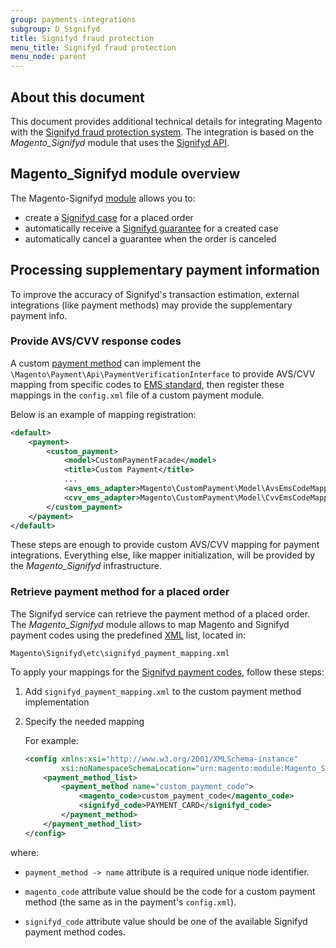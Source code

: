 ```yaml
---
group: payments-integrations
subgroup: D_Signifyd
title: Signifyd fraud protection
menu_title: Signifyd fraud protection
menu_node: parent
---
```


## About this document

This document provides additional technical details for integrating Magento with the [Signifyd fraud protection system](https://www.signifyd.com/). The integration is based on the *Magento_Signifyd* module that uses the [Signifyd API](https://www.signifyd.com/docs/api/).

## Magento_Signifyd module overview

The Magento-Signifyd [module](https://glossary.magento.com/module) allows you to:

-  create a [Signifyd case](https://www.signifyd.com/docs/api/#/reference/cases) for a placed order
-  automatically receive a [Signifyd guarantee](https://www.signifyd.com/docs/api/#/reference/guarantees) for a created case
-  automatically cancel a guarantee when the order is canceled

## Processing supplementary payment information

To improve the accuracy of Signifyd's transaction estimation, external integrations (like payment methods) may provide the supplementary payment info.

### Provide AVS/CVV response codes

A custom [payment method](https://glossary.magento.com/payment-method) can implement the `\Magento\Payment\Api\PaymentVerificationInterface` to provide AVS/CVV mapping from specific codes to [EMS standard](http://www.emsecommerce.net/avs_cvv2_response_codes.htm), then register these mappings in the `config.xml` file of a custom payment module.

Below is an example of mapping registration:

```xml
<default>
    <payment>
        <custom_payment>
            <model>CustomPaymentFacade</model>
            <title>Custom Payment</title>
            ...
            <avs_ems_adapter>Magento\CustomPayment\Model\AvsEmsCodeMapper</avs_ems_adapter>
            <cvv_ems_adapter>Magento\CustomPayment\Model\CvvEmsCodeMapper</cvv_ems_adapter>
        </custom_payment>
    </payment>
</default>
```

These steps are enough to provide custom AVS/CVV mapping for payment integrations. Everything else, like mapper initialization, will be provided by the *Magento_Signifyd* infrastructure.

### Retrieve payment method for a placed order

The Signifyd service can retrieve the payment method of a placed order. The *Magento_Signifyd* module allows to map Magento and Signifyd payment codes using the predefined [XML](https://glossary.magento.com/xml) list, located in:

```text
Magento\Signifyd\etc\signifyd_payment_mapping.xml
```

To apply your mappings for the [Signifyd payment codes](https://www.signifyd.com/docs/api/#/reference/cases/create-a-case), follow these steps:

1. Add `signifyd_payment_mapping.xml` to the custom payment method implementation

1. Specify the needed mapping

   For example:

   ```xml
   <config xmlns:xsi="http://www.w3.org/2001/XMLSchema-instance"
           xsi:noNamespaceSchemaLocation="urn:magento:module:Magento_Signifyd:etc/signifyd_payment_mapping.xsd">
       <payment_method_list>
           <payment_method name="custom_payment_code">
               <magento_code>custom_payment_code</magento_code>
               <signifyd_code>PAYMENT_CARD</signifyd_code>
           </payment_method>
       </payment_method_list>
   </config>
   ```

where:

-  `payment_method -> name` attribute is a required unique node identifier.

-  `magento_code` attribute value should be the code for a custom payment method (the same as in the payment's `config.xml`).

-  `signifyd_code` attribute value should be one of the available Signifyd payment method codes.
